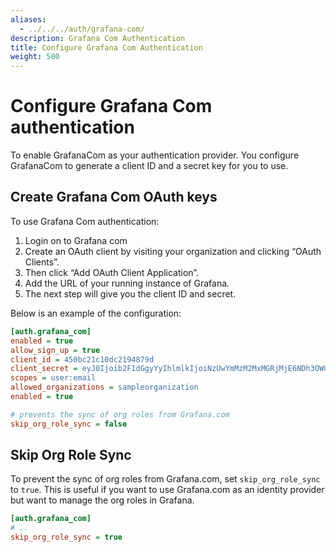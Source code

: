 ```yaml
---
aliases:
  - ../../../auth/grafana-com/
description: Grafana Com Authentication
title: Configure Grafana Com Authentication
weight: 500
---
```


# Configure Grafana Com authentication

To enable GrafanaCom as your authentication provider. You configure GrafanaCom to generate a client ID and a secret key for you to use.

## Create Grafana Com OAuth keys

To use Grafana Com authentication:

1. Login on to Grafana com
2. Create an OAuth client by visiting your organization and clicking “OAuth Clients”.
3. Then click “Add OAuth Client Application”.
4. Add the URL of your running instance of Grafana.
5. The next step will give you the client ID and secret.

Below is an example of the configuration:

```ini
[auth.grafana_com]
enabled = true
allow_sign_up = true
client_id = 450bc21c10dc2194879d
client_secret = eyJ0Ijoib2F1dGgyYyIhlmlkIjoiNzUwYmMzM2MxMGRjMjE6NDh3OWQiLCJ2IjoiZmI1YzVlYmIwYzFmN2ZhYzZmNjIwOGI1NmVkYTRlNWYxMzgwM2NkMiJ9
scopes = user:email
allowed_organizations = sampleorganization
enabled = true

# prevents the sync of org roles from Grafana.com
skip_org_role_sync = false
```

## Skip Org Role Sync

To prevent the sync of org roles from Grafana.com, set `skip_org_role_sync` to `true`. This is useful if you want to use Grafana.com as an identity provider but want to manage the org roles in Grafana.

```ini
[auth.grafana_com]
# ..
skip_org_role_sync = true
```
